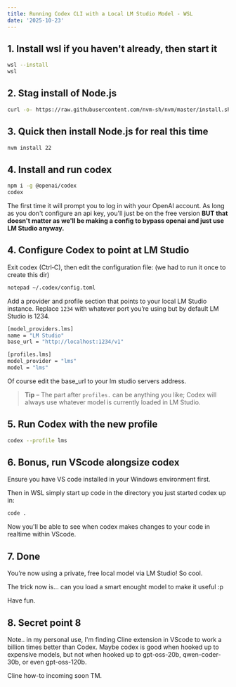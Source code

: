 ```yaml
---
title: Running Codex CLI with a Local LM Studio Model - WSL
date: '2025-10-23'
---
```


## 1. Install wsl if you haven't already, then start it

```bash
wsl --install
wsl
```

## 2. Stag install of Node.js

```bash
curl -o- https://raw.githubusercontent.com/nvm-sh/nvm/master/install.sh | bash
```

## 3. Quick then install Node.js for real this time

```bash
nvm install 22
```

## 4. Install and run codex

```bash
npm i -g @openai/codex
codex
```

The first time it will prompt you to log in with your OpenAI account. As long as you don't configure an api key, you'll just be on the free version **BUT that doesn't matter as we'll be making a config to bypass openai and just use LM Studio anyway.**

## 4. Configure Codex to point at LM Studio

Exit codex (Ctrl‑C), then edit the configuration file:
(we had to run it once to create this dir)

```bash
notepad ~/.codex/config.toml
```

Add a provider and profile section that points to your local LM Studio instance. Replace `1234` with whatever port you’re using but by default LM Studio is 1234.

```bash
[model_providers.lms]
name = "LM Studio"
base_url = "http://localhost:1234/v1"

[profiles.lms]
model_provider = "lms"
model = "lms"
```

Of course edit the base_url to your lm studio servers address.

> **Tip** – The part after `profiles.` can be anything you like; Codex will always use whatever model is currently loaded in LM Studio.

## 5. Run Codex with the new profile

```bash
codex --profile lms
```

## 6. Bonus, run VScode alongsize codex

Ensure you have VS code installed in your Windows environment first.

Then in WSL simply start up code in the directory you just started codex up in:

```bash
code .
```

Now you'll be able to see when codex makes changes to your code in realtime within VScode.

## 7. Done
You’re now using a private, free local model via LM Studio!
So cool.

The trick now is... can you load a smart enought model to make it useful :p

Have fun.

## 8. Secret point 8
Note.. in my personal use, I'm finding Cline extension in VScode to work a billion times better than Codex.
Maybe codex is good when hooked up to expensive models, but not when hooked up to gpt-oss-20b, qwen-coder-30b, or even gpt-oss-120b.

Cline how-to incoming soon TM.
